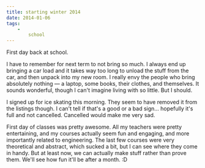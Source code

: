 ```yaml
---
title: starting winter 2014
date: 2014-01-06
tags:
    -
        school
---
```


First day back at school.

I have to remember for next term to not bring so much. I always end up bringing a car load and it takes way too long to unload the stuff from the car, and then unpack into my new room. I really envy the people who bring absolutely nothing &mdash; a laptop, some books, their clothes, and themselves. It sounds wonderful, though I can't imagine living with so little. But I should.

I signed up for ice skating this morning. They seem to have removed it from the listings though. I can't tell if that's a good or a bad sign... hopefully it's full and not cancelled. Cancelled would make me very sad.

First day of classes was pretty awesome. All my teachers were pretty entertaining, and my courses actually seem fun and engaging, and more importantly related to engineering. The last few courses were very theoretical and abstract, which sucked a bit, but I can see where they come in handy. But at least now, we can actually make stuff rather than prove them. We'll see how fun it'll be after a month. :D
